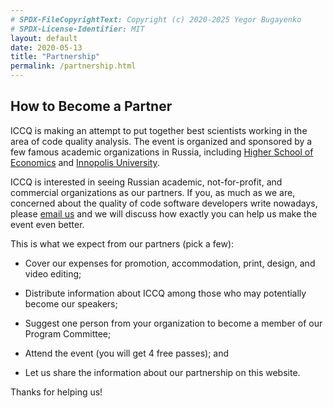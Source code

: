 ```yaml
---
# SPDX-FileCopyrightText: Copyright (c) 2020-2025 Yegor Bugayenko
# SPDX-License-Identifier: MIT
layout: default
date: 2020-05-13
title: "Partnership"
permalink: /partnership.html
---
```


## How to Become a Partner

ICCQ is making an attempt to put together best scientists
working in the area of code quality analysis. The event is organized
and sponsored by a few famous academic organizations in Russia, including
[Higher School of Economics](https://www.hse.ru)
and [Innopolis University](https://innopolis.university/en).

ICCQ is interested in seeing Russian academic, not-for-profit, and commercial
organizations as our partners. If you, as much as we are,
concerned about the quality of code software developers write nowadays,
please [email us](mailto:partners@iccq.ru) and we will discuss
how exactly you can help us make the event even better.

This is what we expect from our partners (pick a few):

  * Cover our expenses for promotion, accommodation, print,
    design, and video editing;

  * Distribute information about ICCQ among those who
    may potentially become our speakers;

  * Suggest one person from your organization to become
    a member of our Program Committee;

  * Attend the event (you will get 4 free passes); and

  * Let us share the information about our partnership
    on this website.

Thanks for helping us!
